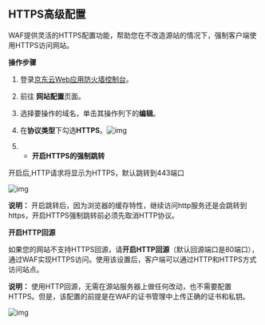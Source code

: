 ## **HTTPS**高级配置

WAF提供灵活的HTTPS配置功能，帮助您在不改造源站的情况下，强制客户端使用HTTPS访问网站。

**操作步骤**

1. 登录[京东云Web应用防火墙控制台](https://cloudwaf-console.jdcloud.com)。

2. 前往 **网站配置**页面。

3. 选择要操作的域名，单击其操作列下的**编辑**。

4. 在**协议类型**下勾选**HTTPS**。![img](https://github.com/jdcloudcom/cn/blob/edit/waf-img/https%E9%AB%98%E7%BA%A7%E9%85%8D%E7%BD%AE.png)

5. - **开启HTTPS的强制跳转**

开启后,HTTP请求将显示为HTTPS，默认跳转到443端口

![img](https://github.com/jdcloudcom/cn/blob/edit/waf-img/https%E9%AB%98%E7%BA%A7%E9%85%8D%E7%BD%AE-3.png)

**说明：** 开启跳转后，因为浏览器的缓存特性，继续访问http服务还是会跳转到https，开启HTTPS强制跳转前必须先取消HTTP协议。

**开启HTTP回源**

如果您的网站不支持HTTPS回源，请**开启HTTP回源**（默认回源端口是80端口），通过WAF实现HTTPS访问。使用该设置后，客户端可以通过HTTP和HTTPS方式访问站点。

**说明：** 使用HTTP回源，无需在源站服务器上做任何改动，也不需要配置HTTPS。但是，该配置的前提是在WAF的证书管理中上传正确的证书和私钥。

![img](https://github.com/jdcloudcom/cn/blob/edit/waf-img/https%E9%AB%98%E7%BA%A7%E9%85%8D%E7%BD%AE-3.png)

 
